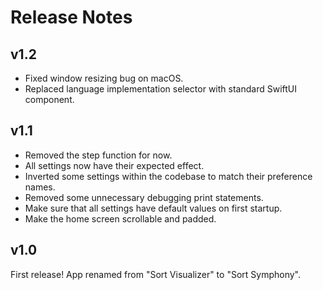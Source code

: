 Release Notes
=============

v1.2
----

- Fixed window resizing bug on macOS.
- Replaced language implementation selector with standard SwiftUI component.

v1.1
----

- Removed the step function for now.
- All settings now have their expected effect.
- Inverted some settings within the codebase to match their preference names.
- Removed some unnecessary debugging print statements.
- Make sure that all settings have default values on first startup.
- Make the home screen scrollable and padded.

v1.0
----

First release! App renamed from "Sort Visualizer" to "Sort Symphony".
